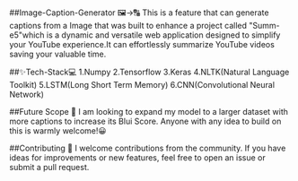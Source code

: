##Image-Caption-Generator 🖼->🔠
This is a feature that can generate captions from a Image that was built to enhance a project called "Summ-e5"which is a dynamic and versatile web application designed to simplify your YouTube experience.It can effortlessly summarize YouTube videos saving your valuable time.

##✨Tech-Stack💻
1.Numpy
2.Tensorflow
3.Keras
4.NLTK(Natural Language Toolkit)
5.LSTM(Long Short Term Memory)
6.CNN(Convolutional Neural Network)

##Future Scope 🎉
I am looking to expand my model to a larger dataset with more captions to increase its Blui Score. Anyone with any idea to build on this is warmly welcome!😀

##Contributing 🤝
I welcome contributions from the community. If you have ideas for improvements or new features, feel free to open an issue or submit a pull request.
